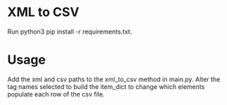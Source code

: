 # XML to CSV

Run python3 pip install -r requirements.txt.

# Usage

Add the xml and csv paths to the xml_to_csv method in main.py. Alter the tag names selected to build the item_dict to change which elements populate each row of the csv file.
